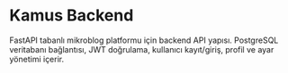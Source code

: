 # Kamus Backend

FastAPI tabanlı mikroblog platformu için backend API yapısı. PostgreSQL veritabanı bağlantısı, JWT doğrulama, kullanıcı kayıt/giriş, profil ve ayar yönetimi içerir.
